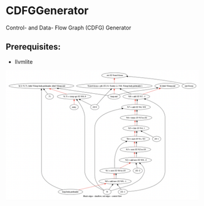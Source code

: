 # CDFGGenerator
Control- and Data- Flow Graph (CDFG) Generator

## Prerequisites:

- llvmlite

![Graphviz Output](screen_shot.png)
